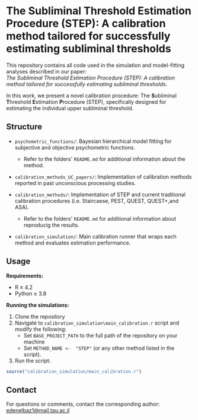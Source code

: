 # The Subliminal Threshold Estimation Procedure (STEP): A calibration method tailored for successfully estimating subliminal thresholds

This repository contains all code used in the simulation and model-fitting analyses described in our paper:  
*The Subliminal Threshold Estimation Procedure (STEP): A calibration method tailored for successfully estimating subliminal thresholds*.

In this work, we present a novel calibration procedure: The **S**ubliminal **T**hreshold **E**stimation **P**rocedure (STEP),  specifically designed for estimating the individual upper subliminal threshold.


## Structure
- `psychometric_functions/`: Bayesian hierarchical model fitting for subjective and objective psychometric functions.
    - Refer to the folders' `README.md` for additional information about the method.
- `calibration_methods_UC_papers/`: Implementation of calibration methods reported in past unconscious processing studies.

- `calibration_methods/`: Implementation of STEP and current traditional calibration procedures (i.e. Staircaese, PEST, QUEST, QUEST+,and ASA).
    - Refer to the folders' `README.md` for additional information about reproducig the results.
- `calibration_simulation/`: Main calibration runner that wraps each method and evaluates estimation performance.

## Usage
**Requirements:**
- R ≥ 4.2
- Python ≥ 3.8  

**Running the simulations:**
1. Clone the repository 
2. Navigate to `calibration_simulation\main_calibration.r` script and modify the following:
   - Set `BASE_PROJECT_PATH` to the full path of the repository on your machine
   - Set `METHOD_NAME <-  "STEP"` (or any other method listed in the script).
3. Run the script:
```r
source("calibration_simulation/main_calibration.r")
```

## Contact
For questions or comments, contact the corresponding author: edenelbaz1@mail.tau.ac.il 
